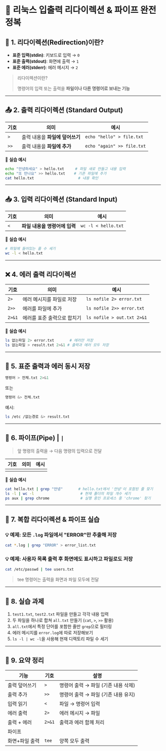 # 🔁 리눅스 입출력 리다이렉션 & 파이프 완전 정복

## 📘 1. 리다이렉션(Redirection)이란?

- **표준 입력(stdin)**: 키보드로 입력 → `0`
- **표준 출력(stdout)**: 화면에 출력 → `1`
- **표준 에러(stderr)**: 에러 메시지 → `2`

> 리다이렉션이란?
> 
> 
> 명령어의 입력 또는 출력을 **파일이나 다른 명령어로 보내는 기능**
> 

---

## 📤 2. 출력 리다이렉션 (Standard Output)

| 기호 | 의미 | 예시 |
| --- | --- | --- |
| `>` | 출력 내용을 **파일에 덮어쓰기** | `echo "hello" > file.txt` |
| `>>` | 출력 내용을 **파일에 추가** | `echo "again" >> file.txt` |

📌 **실습 예시**

```bash
echo "안녕하세요" > hello.txt     # 파일 새로 만들고 내용 입력
echo "또 만나요" >> hello.txt    # 기존 파일에 추가
cat hello.txt                    # 내용 확인

```

---

## 📥 3. 입력 리다이렉션 (Standard Input)

| 기호 | 의미 | 예시 |
| --- | --- | --- |
| `<` | **파일 내용을 명령어에 입력** | `wc -l < hello.txt` |

📌 **실습 예시**

```bash
# 파일에 들어있는 줄 수 세기
wc -l < hello.txt

```

---

## ❌ 4. 에러 출력 리다이렉션

| 기호 | 의미 | 예시 |
| --- | --- | --- |
| `2>` | 에러 메시지를 파일로 저장 | `ls nofile 2> error.txt` |
| `2>>` | 에러를 파일에 추가 | `ls nofile 2>> error.txt` |
| `2>&1` | 에러를 표준 출력으로 합치기 | `ls nofile > out.txt 2>&1` |

📌 **실습 예시**

```bash
ls 없는파일 2> error.txt       # 에러만 저장
ls 없는파일 > result.txt 2>&1 # 출력과 에러 모두 저장

```

---

## 🔀 5. 표준 출력과 에러 동시 저장

```bash
명령어 > 전체.txt 2>&1

```

또는

```bash
명령어 &> 전체.txt

```

예시:

```bash
ls /etc /없는경로 &> result.txt

```

---

## 🔗 6. 파이프(Pipe) | `|`

> 앞 명령의 출력을 → 다음 명령의 입력으로 전달
> 

| 기호 | 의미 | 예시 |
| --- | --- | --- |
| | | | | 명령어 연결 (파이프라인) |

📌 **실습 예시**

```bash
cat hello.txt | grep "안녕"       # hello.txt에서 '안녕'이 포함된 줄 찾기
ls -l | wc -l                     # 현재 폴더의 파일 개수 세기
ps aux | grep chrome              # 실행 중인 프로세스 중 'chrome' 찾기

```

---

## 📂 7. 복합 리다이렉션 & 파이프 실습

### 💡 예제: 모든 `.log` 파일에서 "ERROR"만 추출해 저장

```bash
cat *.log | grep "ERROR" > error_list.txt

```

### 💡 예제: 사용자 목록 출력 후 화면에도 표시하고 파일로도 저장

```bash
cat /etc/passwd | tee users.txt

```

> tee 명령어는 출력을 화면과 파일 모두에 전달
> 

---

## 🧪 8. 실습 과제

1. `test1.txt`, `test2.txt` 파일을 만들고 각각 내용 입력
2. 두 파일을 하나로 합쳐 `all.txt` 만들기 (`cat`, `>`, `>>` 활용)
3. `all.txt`에서 특정 단어를 포함한 줄만 `grep`으로 필터링
4. 에러 메시지를 `error.log`에 따로 저장해보기
5. `ls -l | wc -l`을 사용해 현재 디렉토리 파일 수 세기

---

## 📌 9. 요약 정리

| 기능 | 기호 | 설명 |
| --- | --- | --- |
| 출력 덮어쓰기 | `>` | 명령어 출력 → 파일 (기존 내용 삭제) |
| 출력 추가 | `>>` | 명령어 출력 → 파일 (기존 내용 유지) |
| 입력 읽기 | `<` | 파일 → 명령어 입력 |
| 에러 출력 | `2>` | 에러 메시지 → 파일 |
| 출력 + 에러 | `2>&1` | 출력과 에러 함께 처리 |
| 파이프 | | | | |
| 화면+파일 출력 | `tee` | 양쪽 모두 출력 |